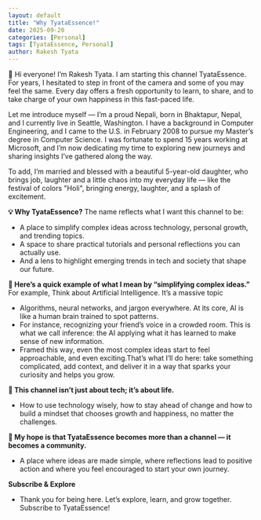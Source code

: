 ```yaml
---
layout: default
title: "Why TyataEssence!"
date: 2025-09-20
categories: [Personal]
tags: [TyataEssence, Personal]
author: Rakesh Tyata
---
```


👋 Hi everyone! I’m Rakesh Tyata. I am starting this channel TyataEssence. For years, I hesitated to step in front of the camera and some of you may feel the same. Every day offers a fresh opportunity to learn, to share, and to take charge of your own happiness in this fast-paced life.

Let me introduce myself — I’m a proud Nepali, born in Bhaktapur, Nepal, and I currently live in Seattle, Washington. I have a background in Computer Engineering, and I came to the U.S. in February 2008 to pursue my Master’s degree in Computer Science. I was fortunate to spend 15 years working at Microsoft, and I’m now dedicating my time to exploring new journeys and sharing insights I’ve gathered along the way. 

To add, I’m married and blessed with a beautiful 5-year-old daughter, who brings job, laughter and a little chaos into my everyday life — like the festival of colors "Holi", bringing energy, laughter, and a splash of excitement.

**💡 Why TyataEssence?**
The name reflects what I want this channel to be:
- A place to simplify complex ideas across technology, personal growth, and trending topics.
- A space to share practical tutorials and personal reflections you can actually use.
- And a lens to highlight emerging trends in tech and society that shape our future.

**📝 Here’s a quick example of what I mean by “simplifying complex ideas.”**
For example, Think about Artificial Intelligence. It’s a massive topic 
- Algorithms, neural networks, and jargon everywhere. At its core, AI is like a human brain trained to spot patterns.
- For instance, recognizing your friend’s voice in a crowded room. This is what we call inference: the AI applying what it has learned to make sense of new information. 
- Framed this way, even the most complex ideas start to feel approachable, and even exciting.That’s what I’ll do here: take something complicated, add context, and deliver it in a way that sparks your curiosity and helps you grow.

**🌱 This channel isn’t just about tech; it’s about life.**
- How to use technology wisely, how to stay ahead of change and how to build a mindset that chooses growth and happiness, no matter the challenges.

**🎯 My hope is that TyataEssence becomes more than a channel — it becomes a community.**
- A place where ideas are made simple, where reflections lead to positive action and where you feel encouraged to start your own journey.

**Subscribe & Explore**
- Thank you for being here. Let’s explore, learn, and grow together. Subscribe to TyataEssence!
